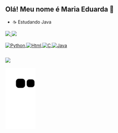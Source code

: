 ## Olá! Meu nome é Maria Eduarda 👋

- ☕ Estudando Java

<div>
  <a href="https://github.com/Maria-Faria">
    
  <img height = "140em" src="https://github-readme-stats.vercel.app/api?username=Maria-Faria&show_icons=true&theme=tokyonight&include_all_commits=true&count_private=true">
  
  <img height = "140em" src="https://github-readme-stats.vercel.app/api/top-langs/?username=Maria-Faria&layout=compact&langs_count=16&theme=tokyonight">

</div>
  
<div style = "display: inline_block"><br>
  <img align = "center" alt = "Python" height = "45" width = "40" src = "https://cdn.jsdelivr.net/gh/devicons/devicon/icons/python/python-original.svg">
  <img align = "center" alt = "Html" height = "45" width = "40" src = "https://cdn.jsdelivr.net/gh/devicons/devicon/icons/html5/html5-original.svg">
  <img align = "center" alt = "C" height = "45" width = "40" src = "https://cdn.jsdelivr.net/gh/devicons/devicon/icons/c/c-original.svg">
  <img align = "center" alt = "Java" height = "45" width = "40" src = "https://cdn.jsdelivr.net/gh/devicons/devicon/icons/java/java-original.svg">
</div>

 ##
<div>
  <a href = "mailto:mariaeduardadefaria15@gmail.com"> <img src = "https://img.shields.io/badge/Gmail-D14836?style=for-the-badge&logo=gmail&logoColor=white" target = "_blank"></a>  
</div>
  
![Snake animation](https://github.com/Maria-Faria/Maria-Faria/blob/output/github-contribution-grid-snake.svg)
